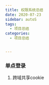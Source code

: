 ```yaml
---
title: 权限系统总结
date: 2020-07-23
sidebar: autoS
tags:
  - 项目总结
categories:
  - 项目总结


---
```




### 单点登录

1. 跨域共享cookie

